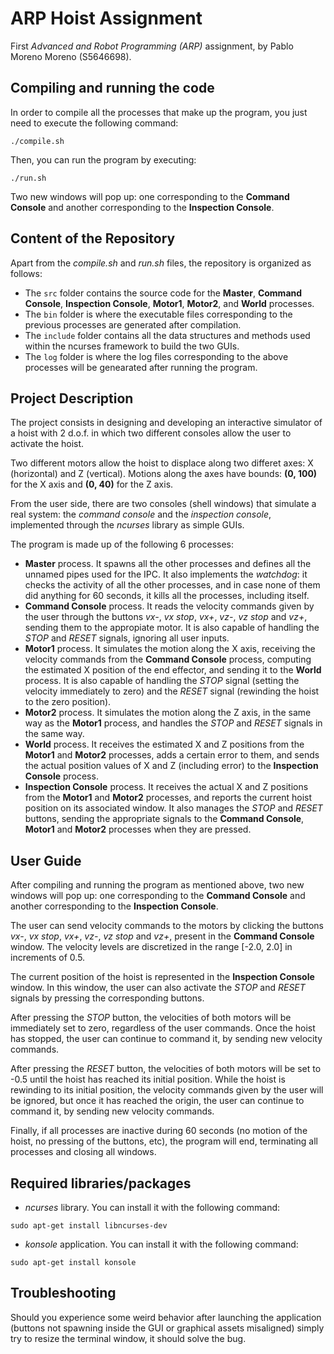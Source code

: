 # ARP Hoist Assignment
First *Advanced and Robot Programming (ARP)* assignment, by Pablo Moreno Moreno (S5646698).

## Compiling and running the code
In order to compile all the processes that make up the program, you just need to execute the following command:
```console
./compile.sh
```

Then, you can run the program by executing:
```console
./run.sh
```

Two new windows will pop up: one corresponding to the **Command Console** and another corresponding to the **Inspection Console**.


## Content of the Repository
Apart from the *compile.sh* and *run.sh* files, the repository is organized as follows:
- The `src` folder contains the source code for the **Master**, **Command Console**, **Inspection Console**, **Motor1**, **Motor2**, and **World** processes.
- The `bin` folder is where the executable files corresponding to the previous processes are generated after compilation.
- The `include` folder contains all the data structures and methods used within the ncurses framework to build the two GUIs.
- The `log` folder is where the log files corresponding to the above processes will be genearated after running the program.


## Project Description
The project consists in designing and developing an interactive simulator of a hoist with 2 d.o.f. in which two different consoles allow the user to activate the hoist.

Two different motors allow the hoist to displace along two differet axes: X (horizontal) and Z (vertical). Motions along the axes have bounds: **(0, 100)** for the X axis and **(0, 40)** for the Z axis.

From the user side, there are two consoles (shell windows) that simulate a real system: the *command console* and the *inspection console*, implemented through the *ncurses* library as simple GUIs.

The program is made up of the following 6 processes:

- **Master** process. It spawns all the other processes and defines all the unnamed pipes used for the IPC. It also implements the *watchdog*: it checks the activity of all the other processes, and in case none of them did anything for 60 seconds, it kills all the processes, including itself.
- **Command Console** process. It reads the velocity commands given by the user through the buttons *vx-*, *vx stop*, *vx+*, *vz-*, *vz stop* and *vz+*, sending them to the appropiate motor. It is also capable of handling the *STOP* and *RESET* signals, ignoring all user inputs.
- **Motor1** process. It simulates the motion along the X axis, receiving the velocity commands from the **Command Console** process, computing the estimated X position of the end effector, and sending it to the **World** process. It is also capable of handling the *STOP* signal (setting the velocity immediately to zero) and the *RESET* signal (rewinding the hoist to the zero position).
- **Motor2** process. It simulates the motion along the Z axis, in the same way as the **Motor1** process, and handles the *STOP* and *RESET* signals in the same way.
- **World** process. It receives the estimated X and Z positions from the **Motor1** and **Motor2** processes, adds a certain error to them, and sends the actual position values of X and Z (including error) to the **Inspection Console** process.
- **Inspection Console** process. It receives the actual X and Z positions from the **Motor1** and **Motor2** processes, and reports the current hoist position on its associated window. It also manages the *STOP* and *RESET* buttons, sending the appropriate signals to the **Command Console**, **Motor1** and **Motor2** processes when they are pressed.


## User Guide
After compiling and running the program as mentioned above, two new windows will pop up: one corresponding to the **Command Console** and another corresponding to the **Inspection Console**.

The user can send velocity commands to the motors by clicking the buttons *vx-*, *vx stop*, *vx+*, *vz-*, *vz stop* and *vz+*, present in the  **Command Console** window. The velocity levels are discretized in the range [-2.0, 2.0] in increments of 0.5.

The current position of the hoist is represented in the **Inspection Console** window. In this window, the user can also activate the *STOP* and *RESET* signals by pressing the corresponding buttons.

After pressing the *STOP* button, the velocities of both motors will be immediately set to zero, regardless of the user commands. Once the hoist has stopped, the user can continue to command it, by sending new velocity commands.

After pressing the *RESET* button, the velocities of both motors will be set to -0.5 until the hoist has reached its initial position. While the hoist is rewinding to its initial position, the velocity commands given by the user will be ignored, but once it has reached the origin, the user can continue to command it, by sending new velocity commands.

Finally, if all processes are inactive during 60 seconds (no motion of the hoist, no pressing of the buttons, etc), the program will end, terminating all processes and closing all windows.


## Required libraries/packages
- *ncurses* library. You can install it with the following command:
```console
sudo apt-get install libncurses-dev
```

- *konsole* application. You can install it with the following command:
```console
sudo apt-get install konsole
```


## Troubleshooting
Should you experience some weird behavior after launching the application (buttons not spawning inside the GUI or graphical assets misaligned) simply try to resize the terminal window, it should solve the bug.
